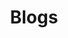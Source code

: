 ---
title: "Blogs"
# page header background image
page_header_bg: "/img/bg_image_3.jpg"
# meta description
description: "This is meta description."
draft: false
---